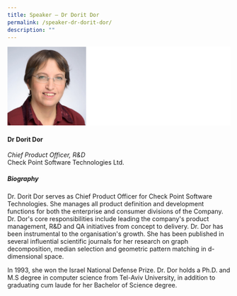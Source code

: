 ```yaml
---
title: Speaker – Dr Dorit Dor
permalink: /speaker-dr-dorit-dor/
description: ""
---
```

![](/images/Speakers/Dorit%20Dor.jpg)

#### **Dr Dorit Dor**

*Chief Product Officer, R&D*  
Check Point Software Technologies Ltd.

##### **Biography**
Dr. Dorit Dor serves as Chief Product Officer for Check Point Software Technologies. She manages all product definition and development functions for both the enterprise and consumer divisions of the Company. Dr. Dor's core responsibilities include leading the company's product management, R&D and QA initiatives from concept to delivery. Dr. Dor has been instrumental to the organisation's growth. She has been published in several influential scientific journals for her research on graph decomposition, median selection and geometric pattern matching in d-dimensional space.

In 1993, she won the Israel National Defense Prize. Dr. Dor holds a Ph.D. and M.S degree in computer science from Tel-Aviv University, in addition to graduating cum laude for her Bachelor of Science degree.